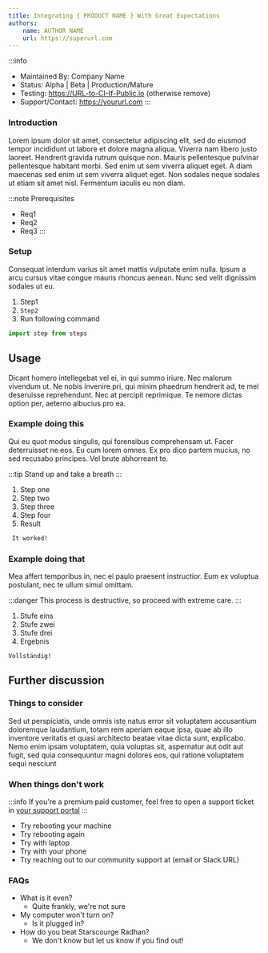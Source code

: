 ```yaml
---
title: Integrating { PRODUCT NAME } With Great Expectations
authors:
    name: AUTHOR NAME
    url: https://superurl.com
---
```


:::info
* Maintained By: Company Name
* Status: Alpha | Beta | Production/Mature
* Testing: https://URL-to-CI-If-Public.io (otherwise remove)
* Support/Contact: https://yoururl.com
:::

### Introduction
Lorem ipsum dolor sit amet, consectetur adipiscing elit, sed do eiusmod tempor incididunt ut labore et dolore magna aliqua. Viverra nam libero justo laoreet. Hendrerit gravida rutrum quisque non. Mauris pellentesque pulvinar pellentesque habitant morbi. Sed enim ut sem viverra aliquet eget. A diam maecenas sed enim ut sem viverra aliquet eget. Non sodales neque sodales ut etiam sit amet nisl. Fermentum iaculis eu non diam.

:::note Prerequisites
 - Req1 
 - Req2 
 - Req3
:::

### Setup
Consequat interdum varius sit amet mattis vulputate enim nulla. Ipsum a arcu cursus vitae congue mauris rhoncus aenean. Nunc sed velit dignissim sodales ut eu.

1. Step1
2. `Step2`
3. Run following command
```python
import step from steps
```

## Usage
Dicant homero intellegebat vel ei, in qui summo iriure. Nec malorum vivendum ut. Ne nobis invenire pri, qui minim phaedrum hendrerit ad, te mel deseruisse reprehendunt. Nec at percipit reprimique. Te nemore dictas option per, aeterno albucius pro ea.


### Example doing this
Qui eu quot modus singulis, qui forensibus comprehensam ut. Facer deterruisset ne eos. Eu cum lorem omnes. Ex pro dico partem mucius, no sed recusabo principes. Vel brute abhorreant te.

:::tip
Stand up and take a breath
:::

1. Step one
2. Step two
3. Step three
4. Step four
5. Result
```bash
 It worked!
```

### Example doing that
Mea affert temporibus in, nec ei paulo praesent instructior. Eum ex voluptua postulant, nec te ullum simul omittam.

:::danger
This process is destructive, so proceed with extreme care.
:::

1. Stufe eins
2. Stufe zwei
3. Stufe drei
4. Ergebnis
```shell
Vollständig!
```

## Further discussion

### Things to consider
Sed ut perspiciatis, unde omnis iste natus error sit voluptatem accusantium doloremque laudantium, totam rem aperiam eaque ipsa, quae ab illo inventore veritatis et quasi architecto beatae vitae dicta sunt, explicabo. Nemo enim ipsam voluptatem, quia voluptas sit, aspernatur aut odit aut fugit, sed quia consequuntur magni dolores eos, qui ratione voluptatem sequi nesciunt

### When things don't work
:::info
If you're a premium paid customer, feel free to open a support ticket in [your support portal](https://fakesupportportal.com)
:::

- Try rebooting your machine
- Try rebooting again
- Try with laptop
- Try with your phone
- Try reaching out to our community support at (email or Slack URL)

### FAQs

 - What is it even?
   - Quite frankly, we're not sure
 - My computer won't turn on?
   - Is it plugged in?
 - How do you beat Starscourge Radhan?
   - We don't know but let us know if you find out!

